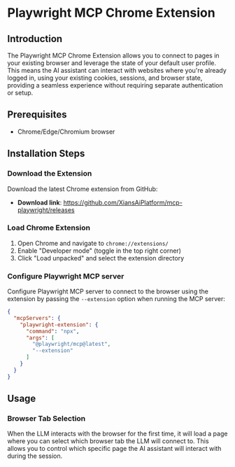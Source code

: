 # Playwright MCP Chrome Extension

## Introduction

The Playwright MCP Chrome Extension allows you to connect to pages in your existing browser and leverage the state of your default user profile. This means the AI assistant can interact with websites where you're already logged in, using your existing cookies, sessions, and browser state, providing a seamless experience without requiring separate authentication or setup.

## Prerequisites

- Chrome/Edge/Chromium browser

## Installation Steps

### Download the Extension

Download the latest Chrome extension from GitHub:
- **Download link**: https://github.com/XiansAiPlatform/mcp-playwright/releases

### Load Chrome Extension

1. Open Chrome and navigate to `chrome://extensions/`
2. Enable "Developer mode" (toggle in the top right corner)
3. Click "Load unpacked" and select the extension directory

### Configure Playwright MCP server

Configure Playwright MCP server to connect to the browser using the extension by passing the `--extension` option when running the MCP server:

```json
{
  "mcpServers": {
    "playwright-extension": {
      "command": "npx",
      "args": [
        "@playwright/mcp@latest",
        "--extension"
      ]
    }
  }
}
```

## Usage

### Browser Tab Selection

When the LLM interacts with the browser for the first time, it will load a page where you can select which browser tab the LLM will connect to. This allows you to control which specific page the AI assistant will interact with during the session.


